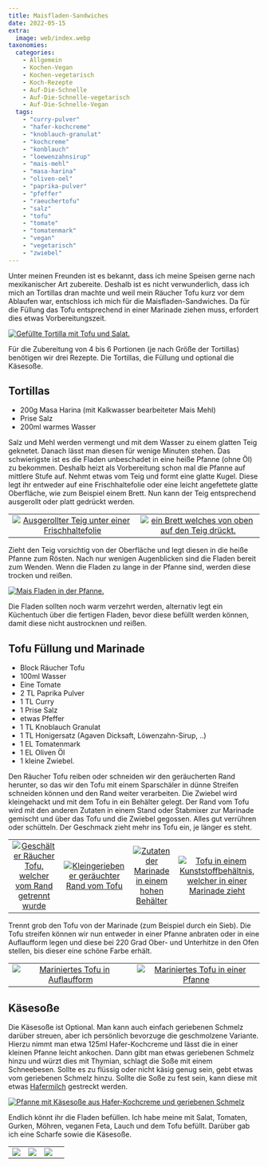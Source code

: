 ```yaml
---
title: Maisfladen-Sandwiches
date: 2022-05-15
extra:
  image: web/index.webp
taxonomies:
  categories:
    - Allgemein
    - Kochen-Vegan
    - Kochen-vegetarisch
    - Koch-Rezepte
    - Auf-Die-Schnelle
    - Auf-Die-Schnelle-vegetarisch
    - Auf-Die-Schnelle-Vegan
  tags:
    - "curry-pulver"
    - "hafer-kochcreme"
    - "knoblauch-granulat"
    - "kochcreme"
    - "konblauch"
    - "loewenzahnsirup"
    - "mais-mehl"
    - "masa-harina"
    - "oliven-oel"
    - "paprika-pulver"
    - "pfeffer"
    - "raeuchertofu"
    - "salz"
    - "tofu"
    - "tomate"
    - "tomatenmark"
    - "vegan"
    - "vegetarisch"
    - "zwiebel"
---
```



Unter meinen Freunden ist es bekannt, dass ich meine Speisen gerne nach mexikanischer Art zubereite. Deshalb ist es nicht verwunderlich, dass ich mich an Tortillas dran machte und weil mein Räucher Tofu kurz vor dem Ablaufen war, entschloss ich mich für die Maisfladen-Sandwiches. Da für die Füllung das Tofu entsprechend in einer Marinade ziehen muss, erfordert dies etwas Vorbereitungszeit.

[![Gefüllte Tortilla mit Tofu und Salat.](web/index.webp)](web/index.webp)

Für die Zubereitung von 4 bis 6 Portionen (je nach Größe der Tortillas) benötigen wir drei Rezepte. Die Tortillas, die Füllung und optional die Käsesoße.

## Tortillas

- 200g Masa Harina (mit Kalkwasser bearbeiteter Mais Mehl)
- Prise Salz
- 200ml warmes Wasser

Salz und Mehl werden vermengt und mit dem Wasser zu einem glatten Teig geknetet. Danach lässt man diesen für wenige Minuten stehen. Das schwierigste ist es die Fladen unbeschadet in eine heiße Pfanne (ohne Öl) zu bekommen. Deshalb heizt als Vorbereitung schon mal die Pfanne auf mittlere Stufe auf. Nehmt etwas vom Teig und formt eine glatte Kugel. Diese legt ihr entweder auf eine Frischhaltefolie oder eine leicht angefettete glatte Oberfläche, wie zum Beispiel einem Brett. Nun kann der Teig entsprechend ausgerollt oder platt gedrückt werden.

|||
:----:|:----:
[![Ausgerollter Teig unter einer Frischhaltefolie](thumb/01-150x150.webp)](web/01.webp)|[![ein Brett welches von oben auf den Teig drückt.](thumb/02-150x150.webp)](web/02.webp)

Zieht den Teig vorsichtig von der Oberfläche und legt diesen in die heiße Pfanne zum Rösten. Nach nur wenigen Augenblicken sind die Fladen bereit zum Wenden. Wenn die Fladen zu lange in der Pfanne sind, werden diese trocken und reißen.

[![Mais Fladen in der Pfanne.](web/03.webp)](web/03.webp)

Die Fladen sollten noch warm verzehrt werden, alternativ legt ein Küchentuch über die fertigen Fladen, bevor diese befüllt werden können, damit diese nicht austrocknen und reißen.

## Tofu Füllung und Marinade

- Block Räucher Tofu
- 100ml Wasser
- Eine Tomate
- 2 TL Paprika Pulver
- 1 TL Curry
- 1 Prise Salz
- etwas Pfeffer
- 1 TL Knoblauch Granulat
- 1 TL Honigersatz (Agaven Dicksaft, Löwenzahn-Sirup, ..)
- 1 EL Tomatenmark
- 1 EL Oliven Öl
- 1 kleine Zwiebel.

Den Räucher Tofu reiben oder schneiden wir den geräucherten Rand herunter, so das wir den Tofu mit einem Sparschäler in dünne Streifen schneiden können und den Rand weiter verarbeiten. Die Zwiebel wird kleingehackt und mit dem Tofu in ein Behälter gelegt. Der Rand vom Tofu wird mit den anderen Zutaten in einem Stand oder Stabmixer zur Marinade gemischt und über das Tofu und die Zwiebel gegossen. Alles gut verrühren oder schütteln. Der Geschmack zieht mehr ins Tofu ein, je länger es steht.

|||||
:----:|:----:|:----:|:----:
[![Geschälter Räucher Tofu, welcher vom Rand getrennt wurde](thumb/04-150x150.webp)](web/04.webp)|[![Kleingeriebener geräuchter Rand vom Tofu](thumb/05-150x150.webp)](web/05.webp)|[![Zutaten der Marinade in einem hohen Behälter](thumb/06-150x150.webp)](web/06.webp)|[![Tofu in einem Kunststoffbehältnis, welcher in einer Marinade zieht](thumb/07-150x150.webp)](web/07.webp)

Trennt grob den Tofu von der Marinade (zum Beispiel durch ein Sieb). Die Tofu streifen können wir nun entweder in einer Pfanne anbraten oder in eine Auflaufform legen und diese bei 220 Grad Ober- und Unterhitze in den Ofen stellen, bis dieser eine schöne Farbe erhält.

|||
:----:|:----:
[![Mariniertes Tofu in Auflaufform](thumb/08-150x150.webp)](web/08.webp)|[![Mariniertes Tofu in einer Pfanne](thumb/09-150x150.webp)](web/09.webp)

## Käsesoße

Die Käsesoße ist Optional. Man kann auch einfach geriebenen Schmelz darüber streuen, aber ich persönlich bevorzuge die geschmolzene Variante. Hierzu nimmt man etwa 125ml Hafer-Kochcreme und lässt die in einer kleinen Pfanne leicht ankochen. Dann gibt man etwas geriebenen Schmelz hinzu und würzt dies mit Thymian, schlagt die Soße mit einem Schneebesen. Sollte es zu flüssig oder nicht käsig genug sein, gebt etwas vom geriebenen Schmelz hinzu. Sollte die Soße zu fest sein, kann diese mit etwas [Hafermilch](//articles/hafermilch-2022-01-29) gestreckt werden.

[![Pfanne mit Käsesoße aus Hafer-Kochcreme und geriebenen Schmelz](web/10.webp)](web/10.webp)

Endlich könnt ihr die Fladen befüllen. Ich habe meine mit Salat, Tomaten, Gurken, Möhren, veganen Feta, Lauch und dem Tofu befüllt. Darüber gab ich eine Scharfe sowie die Käsesoße.

|||||
:----:|:----:|:----:|:----:
[![](thumb/11-150x150.webp)](web/11.webp)|[![](thumb/12-150x150.webp)](web/12.webp)|[![](thumb/13-150x150.webp)](web/13.webp)
